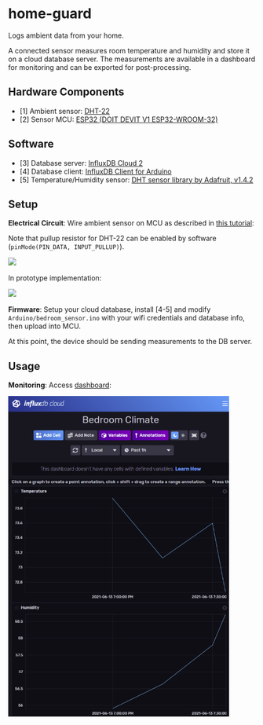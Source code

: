# home-guard
Logs ambient data from your home.

A connected sensor measures room temperature and humidity and store it on a cloud database server.
The measurements are available in a dashboard for monitoring and can be exported for post-processing.

## Hardware Components

- [1] Ambient sensor: [DHT-22](https://www.sparkfun.com/datasheets/Sensors/Temperature/DHT22.pdf)
- [2] Sensor MCU: [ESP32 (DOIT DEVIT V1 ESP32-WROOM-32)](https://www.amazon.com/ESP32-WROOM-32-Development-ESP-32S-Bluetooth-Arduino/dp/B084KWNMM4)

## Software

- [3] Database server: [InfluxDB Cloud 2](https://www.influxdata.com/products/influxdb-cloud/)
- [4] Database client: [InfluxDB Client for Arduino](https://github.com/tobiasschuerg/InfluxDB-Client-for-Arduino)
- [5] Temperature/Humidity sensor: [DHT sensor library by Adafruit, v1.4.2](https://github.com/adafruit/DHT-sensor-library)

## Setup

**Electrical Circuit**: Wire ambient sensor on MCU as described in [this tutorial](https://howtomechatronics.com/tutorials/arduino/dht11-dht22-sensors-temperature-and-humidity-tutorial-using-arduino/):

Note that pullup resistor for DHT-22 can be enabled by software (`pinMode(PIN_DATA, INPUT_PULLUP)`).

![](https://howtomechatronics.com/wp-content/uploads/2016/01/DHT22-DHT11-Circuit-Schematics.png)

In prototype implementation:

<img src="img/circuit.png" width="500" />

**Firmware**: Setup your cloud database, install [4-5] and modify `Arduino/bedroom_sensor.ino` with your wifi credentials and database info, then upload into MCU.

At this point, the device should be sending measurements to the DB server.

## Usage

**Monitoring**: Access [dashboard](https://us-west-2-1.aws.cloud2.influxdata.com/orgs/0663d579077b3eb6/dashboards/07adfaa51af92000?lower=now%28%29%20-%201h):

<img src="img/dashboard.PNG" width="450" />

